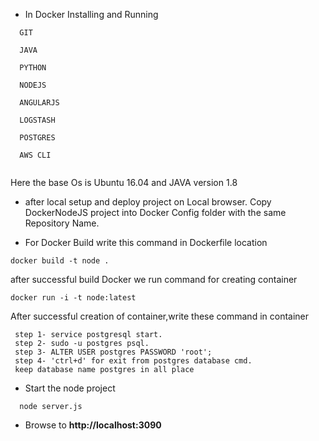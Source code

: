 * In Docker Installing and Running 
```
  GIT
  
  JAVA 

  PYTHON

  NODEJS

  ANGULARJS

  LOGSTASH

  POSTGRES
  
  AWS CLI
  
```

Here the base Os is Ubuntu 16.04 and JAVA version 1.8

* after local setup and deploy project on Local browser.
  Copy DockerNodeJS project into Docker Config folder with the same Repository Name.

* For Docker Build write this command in Dockerfile location
```
docker build -t node .

```
after successful build Docker we run command for creating container

```
docker run -i -t node:latest

```

After successful creation of container,write these command in container

```
 step 1- service postgresql start.
 step 2- sudo -u postgres psql.
 step 3- ALTER USER postgres PASSWORD 'root';
 step 4- 'ctrl+d' for exit from postgres database cmd.
 keep database name postgres in all place
```

* Start the node project
```
  node server.js
```

* Browse to **http://localhost:3090**
